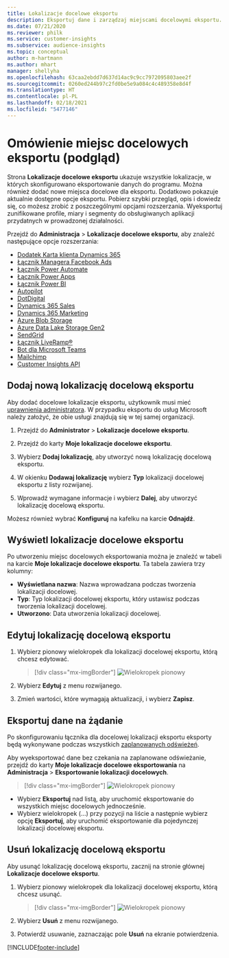 ```yaml
---
title: Lokalizacje docelowe eksportu
description: Eksportuj dane i zarządzaj miejscami docelowymi eksportu.
ms.date: 07/21/2020
ms.reviewer: philk
ms.service: customer-insights
ms.subservice: audience-insights
ms.topic: conceptual
author: m-hartmann
ms.author: mhart
manager: shellyha
ms.openlocfilehash: 63caa2ebdd7d637d14ac9c9cc7972095803aee2f
ms.sourcegitcommit: 0260ed244b97c2fd0be5e9a084c4c489358e8d4f
ms.translationtype: HT
ms.contentlocale: pl-PL
ms.lasthandoff: 02/18/2021
ms.locfileid: "5477146"
---
```

# <a name="export-destinations-preview-overview"></a>Omówienie miejsc docelowych eksportu (podgląd)

Strona **Lokalizacje docelowe eksportu** ukazuje wszystkie lokalizacje, w których skonfigurowano eksportowanie danych do programu. Można również dodać nowe miejsca docelowe dla eksportu. Dodatkowo pokazuje aktualnie dostępne opcje eksportu. Pobierz szybki przegląd, opis i dowiedz się, co możesz zrobić z poszczególnymi opcjami rozszerzania. Wyeksportuj zunifikowane profile, miary i segmenty do obsługiwanych aplikacji przydatnych w prowadzonej działalności.

Przejdź do **Administracja** > **Lokalizacje docelowe eksportu**, aby znaleźć następujące opcje rozszerzania:

- [Dodatek Karta klienta Dynamics 365](customer-card-add-in.md)
- [Łącznik Managera Facebook Ads](export-facebook.md)
- [Łącznik Power Automate](export-power-automate.md)
- [Łącznik Power Apps](export-power-apps.md)
- [Łącznik Power BI](export-power-bi.md)
- [Autopilot](export-autopilot.md)
- [DotDigital](export-dotdigital.md)
- [Dynamics 365 Sales](export-dynamics365-sales.md)
- [Dynamics 365 Marketing](export-dynamics365-marketing.md)
- [Azure Blob Storage](export-azure-blob-storage.md)
- [Azure Data Lake Storage Gen2](export-azure-data-lake-storage-gen2.md)
- [SendGrid](export-sendgrid.md)
- [Łącznik LiveRamp&reg;](export-liveramp.md)
- [Bot dla Microsoft Teams](export-teams-bot.md)
- [Mailchimp](export-mailchimp.md)
- [Customer Insights API](apis.md)

## <a name="add-a-new-export-destination"></a>Dodaj nową lokalizację docelową eksportu

Aby dodać docelowe lokalizacje eksportu, użytkownik musi mieć [uprawnienia administratora](permissions.md). W przypadku eksportu do usług Microsoft należy założyć, że obie usługi znajdują się w tej samej organizacji.

1. Przejdź do **Administrator** > **Lokalizacje docelowe eksportu**.

1. Przejdź do karty **Moje lokalizacje docelowe eksportu**.

1. Wybierz **Dodaj lokalizację**, aby utworzyć nową lokalizację docelową eksportu.

1. W okienku **Dodawaj lokalizację** wybierz **Typ** lokalizacji docelowej eksportu z listy rozwijanej.

1. Wprowadź wymagane informacje i wybierz **Dalej**, aby utworzyć lokalizację docelową eksportu.

Możesz również wybrać **Konfiguruj** na kafelku na karcie **Odnajdź**.

## <a name="view-export-destinations"></a>Wyświetl lokalizacje docelowe eksportu

Po utworzeniu miejsc docelowych eksportowania można je znaleźć w tabeli na karcie **Moje lokalizacje docelowe eksportu**. Ta tabela zawiera trzy kolumny:

- **Wyświetlana nazwa**: Nazwa wprowadzana podczas tworzenia lokalizacji docelowej.
- **Typ**: Typ lokalizacji docelowej eksportu, który ustawisz podczas tworzenia lokalizacji docelowej.
- **Utworzono**: Data utworzenia lokalizacji docelowej.

## <a name="edit-an-export-destination"></a>Edytuj lokalizację docelową eksportu

1. Wybierz pionowy wielokropek dla lokalizacji docelowej eksportu, którą chcesz edytować.

   > [!div class="mx-imgBorder"]
   > ![Wielokropek pionowy](media/export-destinations-page-ellipsis.png "Wielokropek pionowy")

1. Wybierz **Edytuj** z menu rozwijanego.

1. Zmień wartości, które wymagają aktualizacji, i wybierz **Zapisz**.

## <a name="export-data-on-demand"></a>Eksportuj dane na żądanie

Po skonfigurowaniu łącznika dla docelowej lokalizacji eksportu eksporty będą wykonywane podczas wszystkich [zaplanowanych odświeżeń](system.md#schedule-tab).

Aby wyeksportować dane bez czekania na zaplanowane odświeżanie, przejdź do karty **Moje lokalizacje docelowe eksportowania** na **Administracja** > **Eksportowanie lokalizacji docelowych**.

> [!div class="mx-imgBorder"]
> ![Wielokropek pionowy](media/export-destinations-page-ellipsis.png "Wielokropek pionowy")

- Wybierz **Eksportuj** nad listą, aby uruchomić eksportowanie do wszystkich miejsc docelowych jednocześnie.
- Wybierz wielokropek (...) przy pozycji na liście a następnie wybierz opcję **Eksportuj**, aby uruchomić eksportowanie dla pojedynczej lokalizacji docelowej eksportu.

## <a name="remove-an-export-destination"></a>Usuń lokalizację docelową eksportu

Aby usunąć lokalizację docelową eksportu, zacznij na stronie głównej **Lokalizacje docelowe eksportu**.

1. Wybierz pionowy wielokropek dla lokalizacji docelowej eksportu, którą chcesz usunąć.

   > [!div class="mx-imgBorder"]
   > ![Wielokropek pionowy](media/export-destinations-page-ellipsis.png "Wielokropek pionowy")

2. Wybierz **Usuń** z menu rozwijanego.

3. Potwierdź usuwanie, zaznaczając pole **Usuń** na ekranie potwierdzenia.


[!INCLUDE[footer-include](../includes/footer-banner.md)]